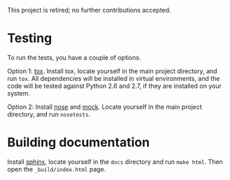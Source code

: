 This project is retired; no further contributions accepted.

# Testing

To run the tests, you have a couple of options.

Option 1: [tox][1]. Install tox, locate yourself in the main project
directory, and run `tox`. All dependencies will be installed in
virtual environments, and the code will be tested against Python 2.6
and 2.7, if they are installed on your system.

Option 2: Install [nose][2] and [mock][4]. Locate yourself in the main
project directory, and run `nosetests`.

# Building documentation

Install [sphinx][3], locate yourself in the `docs` directory and
run `make html`. Then open the `_build/index.html` page.

[1]: http://tox.testrun.org/latest/
[2]: https://nose.readthedocs.org/en/latest/
[3]: http://sphinx.pocoo.org/
[4]: http://pypi.python.org/pypi/mock
